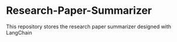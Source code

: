 # Research-Paper-Summarizer
This repository stores the research paper summarizer designed with LangChain
